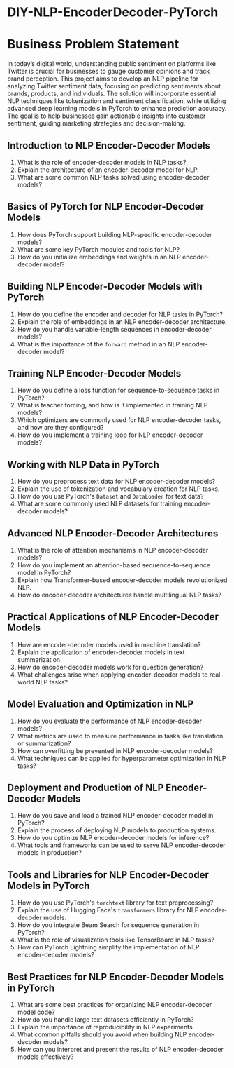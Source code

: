 # DIY-NLP-EncoderDecoder-PyTorch
# Business Problem Statement
In today’s digital world, understanding public sentiment on platforms like Twitter is crucial for businesses to gauge customer opinions and track brand perception. This project aims to develop an NLP pipeline for analyzing Twitter sentiment data, focusing on predicting sentiments about brands, products, and individuals. The solution will incorporate essential NLP techniques like tokenization and sentiment classification, while utilizing advanced deep learning models in PyTorch to enhance prediction accuracy. The goal is to help businesses gain actionable insights into customer sentiment, guiding marketing strategies and decision-making.

## Introduction to NLP Encoder-Decoder Models

1. What is the role of encoder-decoder models in NLP tasks?  
2. Explain the architecture of an encoder-decoder model for NLP.  
3. What are some common NLP tasks solved using encoder-decoder models?  

## Basics of PyTorch for NLP Encoder-Decoder Models

1. How does PyTorch support building NLP-specific encoder-decoder models?  
2. What are some key PyTorch modules and tools for NLP?  
3. How do you initialize embeddings and weights in an NLP encoder-decoder model?  

## Building NLP Encoder-Decoder Models with PyTorch

1. How do you define the encoder and decoder for NLP tasks in PyTorch?  
2. Explain the role of embeddings in an NLP encoder-decoder architecture.  
3. How do you handle variable-length sequences in encoder-decoder models?  
4. What is the importance of the `forward` method in an NLP encoder-decoder model?  

## Training NLP Encoder-Decoder Models

1. How do you define a loss function for sequence-to-sequence tasks in PyTorch?  
2. What is teacher forcing, and how is it implemented in training NLP models?  
3. Which optimizers are commonly used for NLP encoder-decoder tasks, and how are they configured?  
4. How do you implement a training loop for NLP encoder-decoder models?  

## Working with NLP Data in PyTorch

1. How do you preprocess text data for NLP encoder-decoder models?  
2. Explain the use of tokenization and vocabulary creation for NLP tasks.  
3. How do you use PyTorch's `Dataset` and `DataLoader` for text data?  
4. What are some commonly used NLP datasets for training encoder-decoder models?  

## Advanced NLP Encoder-Decoder Architectures

1. What is the role of attention mechanisms in NLP encoder-decoder models?  
2. How do you implement an attention-based sequence-to-sequence model in PyTorch?  
3. Explain how Transformer-based encoder-decoder models revolutionized NLP.  
4. How do encoder-decoder architectures handle multilingual NLP tasks?  

## Practical Applications of NLP Encoder-Decoder Models

1. How are encoder-decoder models used in machine translation?  
2. Explain the application of encoder-decoder models in text summarization.  
3. How do encoder-decoder models work for question generation?  
4. What challenges arise when applying encoder-decoder models to real-world NLP tasks?  

## Model Evaluation and Optimization in NLP

1. How do you evaluate the performance of NLP encoder-decoder models?  
2. What metrics are used to measure performance in tasks like translation or summarization?  
3. How can overfitting be prevented in NLP encoder-decoder models?  
4. What techniques can be applied for hyperparameter optimization in NLP tasks?  

## Deployment and Production of NLP Encoder-Decoder Models

1. How do you save and load a trained NLP encoder-decoder model in PyTorch?  
2. Explain the process of deploying NLP models to production systems.  
3. How do you optimize NLP encoder-decoder models for inference?  
4. What tools and frameworks can be used to serve NLP encoder-decoder models in production?  

## Tools and Libraries for NLP Encoder-Decoder Models in PyTorch

1. How do you use PyTorch's `torchtext` library for text preprocessing?  
2. Explain the use of Hugging Face's `transformers` library for NLP encoder-decoder models.  
3. How do you integrate Beam Search for sequence generation in PyTorch?  
4. What is the role of visualization tools like TensorBoard in NLP tasks?  
5. How can PyTorch Lightning simplify the implementation of NLP encoder-decoder models?  

## Best Practices for NLP Encoder-Decoder Models in PyTorch

1. What are some best practices for organizing NLP encoder-decoder model code?  
2. How do you handle large text datasets efficiently in PyTorch?  
3. Explain the importance of reproducibility in NLP experiments.  
4. What common pitfalls should you avoid when building NLP encoder-decoder models?  
5. How can you interpret and present the results of NLP encoder-decoder models effectively?  
